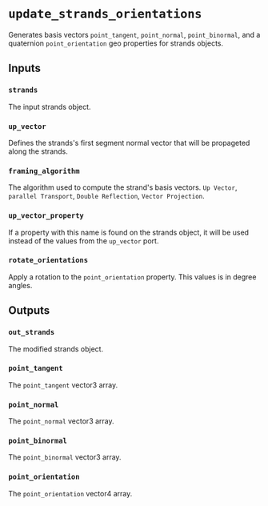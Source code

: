 # `update_strands_orientations`

Generates basis vectors `point_tangent`, `point_normal`, `point_binormal`, and a quaternion `point_orientation` geo properties for strands objects.

## Inputs

### `strands`
The input strands object.

### `up_vector`
Defines the strands's first segment normal vector that will be propageted along the strands. 

### `framing_algorithm`
The algorithm used to compute the strand's basis vectors. `Up Vector`, `parallel Transport`, `Double Reflection`, `Vector Projection`.

### `up_vector_property`
If a property with this name is found on the strands object, it will be used instead of the values from the `up_vector` port.

### `rotate_orientations`
Apply a rotation to the `point_orientation` property. This values is in degree angles.

## Outputs

### `out_strands`
The modified strands object.

### `point_tangent`
The `point_tangent` vector3 array.

### `point_normal`
The `point_normal` vector3 array.

### `point_binormal`
The `point_binormal` vector3 array.

### `point_orientation` 
The `point_orientation` vector4 array.

